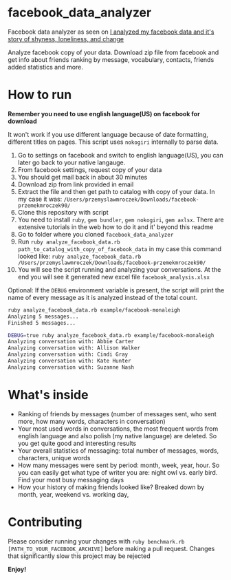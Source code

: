 # facebook_data_analyzer

Facebook data analyzer as seen on [I analyzed my facebook data and it's story of shyness, loneliness, and change](https://medium.com/@przemek_/i-analyzed-my-facebook-data-and-its-story-of-shyness-loneliness-and-change-7f4e0ec3a952)

Analyze facebook copy of your data. Download zip file from facebook and get info about friends ranking by message, vocabulary,  contacts, friends added statistics and more.

# How to run

**Remember you need to use english language(US) on facebook for download**

 It won't work if you use different language because of date formatting, different titles on pages. This script uses `nokogiri` internally to parse data.

1. Go to settings on facebook and switch to english language(US), you can later go back to your native langauge.
2. From facebook settings, request copy of your data
3. You should get mail back in about 30 minutes
4. Download zip from link provided in email
5. Extract the file and then get path to catalog with copy of your data. In my case it was: `/Users/przemyslawmroczek/Downloads/facebook-przemekmroczek90/`
6. Clone this repository with script
7. You need to install `ruby`, `gem bundler`, `gem nokogiri`, `gem axlsx`. There are extensive tutorials in the web how to do it and it' beyond this readme
8. Go to folder where you cloned `facebook_data_analyzer`
9. Run `ruby analyze_facebook_data.rb path_to_catalog_with_copy_of_facebook_data` in my case this command looked like: `ruby analyze_facebook_data.rb /Users/przemyslawmroczek/Downloads/facebook-przemekmroczek90/`
10. You will see the script running and analyzing your conversations. At the end you will see it generated new excel file `facebook_analysis.xlsx`

Optional:
If the `DEBUG` environment variable is present, the script will print the name of every message as it is analyzed instead of the total count.
```bash
ruby analyze_facebook_data.rb example/facebook-monaleigh
Analyzing 5 messages...
Finished 5 messages...
```
```bash
DEBUG=true ruby analyze_facebook_data.rb example/facebook-monaleigh
Analyzing conversation with: Abbie Carter
Analyzing conversation with: Allison Walker
Analyzing conversation with: Cindi Gray
Analyzing conversation with: Kate Hunter
Analyzing conversation with: Suzanne Nash
```

# What's inside

* Ranking of friends by messages (number of messages sent, who sent more, how many words, characters in conversation)
* Your most used words in conversations, the most frequent words from english language and also polish (my native language) are deleted. So you get quite good and interesting results
* Your overall statistics of messaging: total number of messages, words, characters, unique words
* How many messages were sent by period: month, week, year, hour. So you can easily get what type of writer you are: night owl vs. early bird. Find your most busy messaging days
* How your history of making friends looked like? Breaked down by month, year, weekend vs. working day,

# Contributing

Please consider running your changes with `ruby benchmark.rb [PATH_TO_YOUR_FACEBOOK_ARCHIVE]` before making a pull request. Changes that significantly slow this project may be rejected

**Enjoy!**
